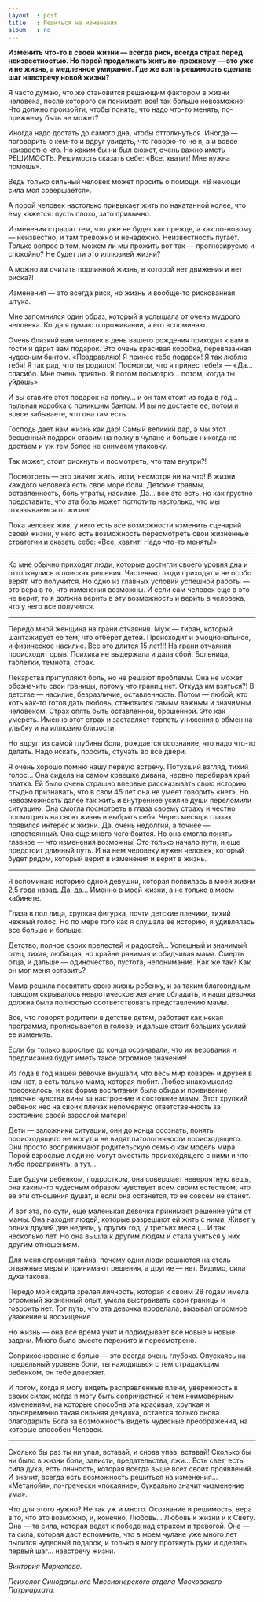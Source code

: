 ```yaml
---
layout  : post
title   : Решиться на изменения
album   : no
---
```

**Изменить что-то в своей жизни — всегда риск, всегда страх перед неизвестностью. Но порой продолжать жить по-прежнему — это уже и не жизнь, а медленное умирание. Где же взять решимость сделать шаг навстречу новой жизни?**

Я часто думаю, что же становится решающим фактором в жизни человека, после которого он понимает: все! так больше невозможно! Что должно произойти, чтобы понять, что надо что-то менять, по-прежнему быть не может?

Иногда надо достать до самого дна, чтобы оттолкнуться. Иногда — поговорить с кем-то и вдруг увидеть, что говорю-то не я, а и вовсе неизвестно кто. Но каким бы ни был сюжет, очень важно иметь РЕШИМОСТЬ. Решимость сказать себе: «Все, хватит! Мне нужна помощь».

Ведь только сильный человек может просить о помощи. «В немощи сила моя совершается».

А порой человек настолько привыкает жить по накатанной колее, что ему кажется: пусть плохо, зато привычно.

Изменения страшат тем, что уже не будет как прежде, а как по-новому — неизвестно, и там тревожно и ненадежно. Неизвестность пугает. Только вопрос в том, можем ли мы прожить вот так — прогнозируемо и спокойно? Не будет ли это иллюзией жизни?

А можно ли считать подлинной жизнь, в которой нет движения и нет риска?!

Изменения — это всегда риск, но жизнь и вообще-то рискованная штука.

Мне запомнился один образ, который я услышала от очень мудрого человека. Когда я думаю о проживании, я его вспоминаю.

Очень близкий вам человек в день вашего рождения приходит к вам в гости и дарит вам подарок. Это очень красивая коробка, перевязанная чудесным бантом. «Поздравляю! Я принес тебе подарок! Я так люблю тебя! Я так рад, что ты родился! Посмотри, что я принес тебе!» — «Да… спасибо. Мне очень приятно. Я потом посмотрю… потом, когда ты уйдешь».

И вы ставите этот подарок на полку… и он там стоит из года в год… пыльная коробка с поникшим бантом. И вы не достаете ее, потом и вовсе забываете, что она там есть.

Господь дает нам жизнь как дар! Самый великий дар, а мы этот бесценный подарок ставим на полку в чулане и больше никогда не достаем и уж тем более не снимаем упаковку.

Так может, стоит рискнуть и посмотреть, что там внутри?!

Посмотреть — это значит жить, идти, несмотря ни на что! В жизни каждого человека есть свое море боли. Детские травмы, оставленность, боль утраты, насилие. Да… все это есть, но как грустно представить, что эта боль может поглотить настолько, что мы отказываемся от жизни!

Пока человек жив, у него есть все возможности изменить сценарий своей жизни, у него есть возможность пересмотреть свои жизненные стратегии и сказать себе: «Все, хватит! Надо что-то менять!»

***

Ко мне обычно приходят люди, которые достигли своего уровня дна и оттолкнулись в поисках решения. Частенько люди приходят и не особо верят, что получится. Но одно из главных условий успешной работы — это вера в то, что изменения возможны. И если сам человек еще в это не верит, то я должна верить в эту возможность и верить в человека, что у него все получится.

***

Передо мной женщина на грани отчаяния. Муж — тиран, который шантажирует ее тем, что отберет детей. Происходит и эмоциональное, и физическое насилие. Все это длится 15 лет!!! На грани отчаяния происходит срыв. Психика не выдержала и дала сбой. Больница, таблетки, темнота, страх.

Лекарства притупляют боль, но не решают проблемы. Она не может обозначить свои границы, потому что границ нет. Откуда им взяться?! В детстве — насилие, безразличие, оставленность. Потом — любой, кто хоть как-то готов дать любовь, становится самым важным и значимым человеком. Страх опять быть оставленной, брошенной. Это как умереть. Именно этот страх и заставляет терпеть унижения в обмен на улыбку и на иллюзию близости.

Но вдруг, из самой глубины боли, рождается осознание, что надо что-то делать. Надо искать, просить, стучать во все двери.

Я очень хорошо помню нашу первую встречу. Потухший взгляд, тихий голос… Она сидела на самом краешке дивана, нервно перебирая край платка. Ей было очень страшно впервые рассказывать свою историю, стыдно признавать, что в свои 45 лет она не умеет говорить «нет». Но невозможность далее так жить и внутреннее усилие души переломили ситуацию. Она смогла посмотреть в глаза своему страху и честно посмотреть на свою жизнь и выбрать себя. Через месяц в глазах появился интерес к жизни. Да, очень недолгий, а точнее — непостоянный. Она еще много чего боится. Но она смогла понять главное — что изменения возможны! Это только начало пути, и еще предстоит длинный путь. И на нем человеку нужен человек, который будет рядом, который верит в изменения и верит в жизнь.

***

Я вспоминаю историю одной девушки, которая появилась в моей жизни 2,5 года назад. Да, да… Именно в моей жизни, а не только в моем кабинете.

Глаза в пол лица, хрупкая фигурка, почти детские плечики, тихий нежный голос. Но по мере того как я слушала ее историю, я удивлялась все больше и больше.

Детство, полное своих прелестей и радостей… Успешный и значимый отец, тихая, любящая, но крайне ранимая и обидчивая мама. Смерть отца, и дальше — одиночество, пустота, непонимание. Как же так? Как он мог меня оставить?

Мама решила посвятить свою жизнь ребенку, и за таким благовидным поводом скрывалось невротическое желание обладать, и наша девочка должна была полностью соответствовать представлению мамы.

Все, что говорят родители в детстве детям, работает как некая программа, прописывается в голове, и дальше стоит больших усилий ее изменить.

Если бы только взрослые до конца осознавали, что их верования и предписания будут иметь такое огромное значение!

Из года в год нашей девочке внушали, что весь мир коварен и друзей в нем нет, а есть только мама, которая любит. Любое инакомыслие пресекалось, и как форма воспитания была обида и прививание девочке чувства вины за настроение и состояние мамы. Этот хрупкий ребенок нес на своих плечах непомерную ответственность за состояние своей взрослой матери!

Дети — заложники ситуации, они до конца осознать, понять происходящего не могут и не видят патологичности происходящего. Они просто воспринимают родительскую семью как модель мира. Порой взрослые люди не могут вместить происходящего с ними и что-либо предпринять, а тут…

Еще будучи ребенком, подростком, она совершает невероятную вещь, она каким-то чудесным образом чувствует всем своим естеством, что ее эти отношения душат, и если она останется, то ее совсем не станет.

И вот эта, по сути, еще маленькая девочка принимает решение уйти от мамы. Она находит людей, которые разрешают ей жить с ними. Живет у одних друзей две недели, у других год, у третьих месяц… И так несколько лет. Но она вышла к другим людям и стала учиться у них другим отношениям.

Для меня огромная тайна, почему одни люди решаются на столь отважные меры и принимают решения, а другие — нет. Видимо, сила духа такова.

Передо мой сидела зрелая личность, которая к своим 28 годам имела огромный жизненный опыт, умела выстраивать свои границы и говорить нет. Тот путь, что эта девочка проделала, вызывал огромное уважение и восхищение.

Но жизнь — она все время учит и подкидывает все новые и новые задачи. Много было вместе пережито и пересмотрено.

Соприкосновение с болью — это всегда очень глубоко. Опускаясь на предельный уровень боли, ты находишься с тем страдающим ребенком, он тебе доверяет.

И потом, когда я могу видеть расправленные плечи, уверенность в своих силах, когда я могу быть сопричастной к тем неимоверным изменениям, на которые способна эта красивая, хрупкая и одновременно такая сильная девушка, остается только снова благодарить Бога за возможность видеть чудесные преображения, на которые способен Человек.

***

Сколько бы раз ты ни упал, вставай, и снова упав, вставай! Сколько бы ни было в жизни боли, зависти, предательства, лжи… Есть свет, есть сила духа, есть личность, которая всегда выше всех своих проявлений. И значит, всегда есть возможность решиться на изменения… «Метанойя», по-гречески «покаяние», буквально значит «изменение ума».

Что для этого нужно? Не так уж и много. Осознание и решимость, вера в то, что это возможно, и, конечно, Любовь… Любовь к жизни и к Свету. Она — та сила, которая ведет к победе над страхом и тревогой. Она — та сила, которая даст вспомнить, что в моем чулане уже много лет пылится чудесный подарок, и только я могу протянуть руки и сделать первый шаг… навстречу жизни.

*Виктория Маркелова.*

*Психолог Синодального Миссионерского отдела Московского Патриархата.*
